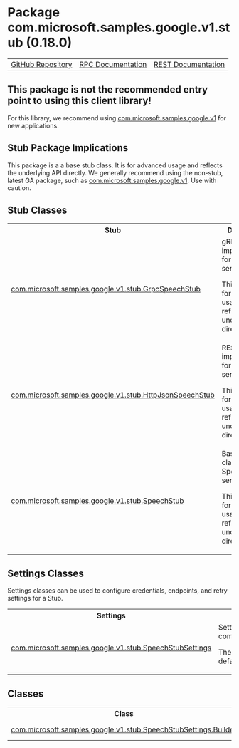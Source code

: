 # Package com.microsoft.samples.google.v1.stub (0.18.0)
<table>
   <tr>
     <td><a href="https://github.com/googleapis/google-cloud-java/tree/main/java-apikeys/google-cloud-apikeys/src/main/java/com/microsoft/samples/google/v1/stub">GitHub Repository</a></td>
     <td><a href="https://cloud.google.com/api-keys/docs/reference/rpc">RPC Documentation</a></td>
     <td><a href="https://cloud.google.com/api-keys/docs/reference/rest">REST Documentation</a></td>
   </tr>
 </table>

## This package is not the recommended entry point to using this client library!

 For this library, we recommend using [com.microsoft.samples.google.v1](https://cloud.google.com/java/docs/reference/google-cloud-apikeys/0.18.0/com.microsoft.samples.google.v1) for new applications.

## Stub Package Implications

This package is a a base stub class. It is for advanced usage and reflects the underlying API directly.
We generally recommend using the non-stub, latest GA package, such as [com.microsoft.samples.google.v1](https://cloud.google.com/java/docs/reference/google-cloud-apikeys/0.18.0/com.microsoft.samples.google.v1). Use with caution.
## Stub Classes
<table>
   <tr>
     <th>
Stub</th>
     <th>
Description</th>
<tr>
<td><a href="https://cloud.google.com/java/docs/reference/google-cloud-apikeys/0.18.0/com.microsoft.samples.google.v1.stub.GrpcSpeechStub">com.microsoft.samples.google.v1.stub.GrpcSpeechStub</a></td>
<td>
gRPC stub implementation for the Speech service API.

 <p>This class is for advanced usage and reflects the underlying API directly.</td>
   </tr>
<tr>
<td><a href="https://cloud.google.com/java/docs/reference/google-cloud-apikeys/0.18.0/com.microsoft.samples.google.v1.stub.HttpJsonSpeechStub">com.microsoft.samples.google.v1.stub.HttpJsonSpeechStub</a></td>
<td>
REST stub implementation for the Speech service API.

 <p>This class is for advanced usage and reflects the underlying API directly.</td>
   </tr>
<tr>
<td><a href="https://cloud.google.com/java/docs/reference/google-cloud-apikeys/0.18.0/com.microsoft.samples.google.v1.stub.SpeechStub">com.microsoft.samples.google.v1.stub.SpeechStub</a></td>
<td>
Base stub class for the Speech service API.

 <p>This class is for advanced usage and reflects the underlying API directly.</td>
   </tr>
 </table>

## Settings Classes
Settings classes can be used to configure credentials, endpoints, and retry settings for a Stub.
<table>
   <tr>
     <th>
Settings</th>
     <th>
Description</th>
<tr>
<td><a href="https://cloud.google.com/java/docs/reference/google-cloud-apikeys/0.18.0/com.microsoft.samples.google.v1.stub.SpeechStubSettings">com.microsoft.samples.google.v1.stub.SpeechStubSettings</a></td>
<td>
Settings class to configure an instance of <xref uid="com.google.cloud.speech.v1p1beta1.stub.SpeechStub" data-throw-if-not-resolved="false">com.google.cloud.speech.v1p1beta1.stub.SpeechStub</xref>.

 <p>The default instance has everything set to sensible defaults:
</td>
   </tr>
 </table>

## Classes
<table>
   <tr>
     <th>
Class</th>
     <th>
Description</th>
<tr>
<td><a href="https://cloud.google.com/java/docs/reference/google-cloud-apikeys/0.18.0/com.microsoft.samples.google.v1.stub.SpeechStubSettings.Builder">com.microsoft.samples.google.v1.stub.SpeechStubSettings.Builder</a></td>
<td>
Builder for SpeechStubSettings.</td>
   </tr>
 </table>

